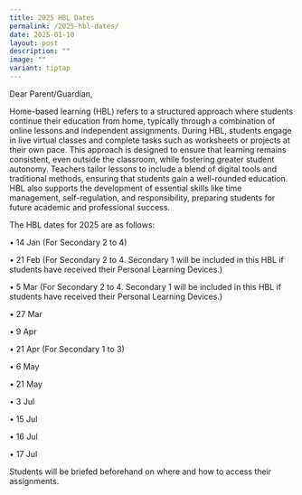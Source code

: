 ```yaml
---
title: 2025 HBL Dates
permalink: /2025-hbl-dates/
date: 2025-01-10
layout: post
description: ""
image: ""
variant: tiptap
---
```

<p>Dear Parent/Guardian,</p>
<p></p>
<p>Home-based learning (HBL) refers to a structured approach where students
continue their education from home, typically through a combination of
online lessons and independent assignments. During HBL, students engage
in live virtual classes and complete tasks such as worksheets or projects
at their own pace. This approach is designed to ensure that learning remains
consistent, even outside the classroom, while fostering greater student
autonomy. Teachers tailor lessons to include a blend of digital tools and
traditional methods, ensuring that students gain a well-rounded education.
HBL also supports the development of essential skills like time management,
self-regulation, and responsibility, preparing students for future academic
and professional success.</p>
<p></p>
<p>The HBL dates for 2025 are as follows:</p>
<p>• 14 Jan (For Secondary 2 to 4)</p>
<p>• 21 Feb (For Secondary 2 to 4. Secondary 1 will be included in this HBL
if students have received their Personal Learning Devices.)</p>
<p>• 5 Mar (For Secondary 2 to 4. Secondary 1 will be included in this HBL
if students have received their Personal Learning Devices.)</p>
<p>• 27 Mar</p>
<p>• 9 Apr</p>
<p>• 21 Apr (For Secondary 1 to 3)</p>
<p>• 6 May</p>
<p>• 21 May</p>
<p>• 3 Jul</p>
<p>• 15 Jul</p>
<p>• 16 Jul</p>
<p>• 17 Jul</p>
<p></p>
<p>Students will be briefed beforehand on where and how to access their assignments.</p>